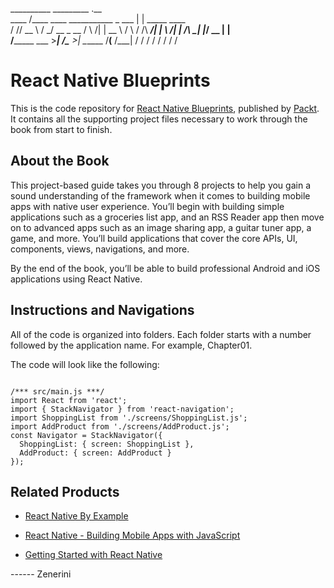 
__________                          _________ .__                 
\____    /____   ____   ___________ \_   ___ \|  | _____    ____  
  /     // __ \ /    \_/ __ \_  __ \/    \  \/|  | \__  \  /    \ 
 /     /\  ___/|   |  \  ___/|  | \/\     \___|  |__/ __ \|   |  \
/_______ \___  >___|  /\___  >__|    \______  /____(____  /___|  /
        \/   \/     \/     \/               \/          \/     \/ 



# React Native Blueprints
This is the code repository for [React Native Blueprints](https://www.packtpub.com/web-development/react-native-blueprints?utm_source=GitHub&utm_medium=repo&utm_campaign=9781787288096), published by [Packt](https://www.packtpub.com). It contains all the supporting project files necessary to work through the book from start to finish.

## About the Book

This project-based guide takes you through 8 projects to help you gain a sound understanding of the framework when it comes to building mobile apps with native user experience. You’ll begin with building simple applications such as a groceries list app, and an RSS Reader app then move on to advanced apps such as an image sharing app, a guitar tuner app, a game, and more. You’ll build applications that cover the core APIs, UI, components, views, navigations, and more.

By the end of the book, you’ll be able to build professional Android and iOS applications using React Native.

## Instructions and Navigations
All of the code is organized into folders. Each folder starts with a number followed by the application name. For example, Chapter01.



The code will look like the following:
```

/*** src/main.js ***/
import React from 'react';
import { StackNavigator } from 'react-navigation';
import ShoppingList from './screens/ShoppingList.js';
import AddProduct from './screens/AddProduct.js';
const Navigator = StackNavigator({
  ShoppingList: { screen: ShoppingList },
  AddProduct: { screen: AddProduct }
});

```

## Related Products
* [React Native By Example](https://www.packtpub.com/application-development/react-native-example?utm_source=GitHub&utm_medium=repo&utm_campaign=9781786464750)

* [React Native - Building Mobile Apps with JavaScript](https://www.packtpub.com/application-development/react-native-building-mobile-apps-javascript?utm_source=GitHub&utm_medium=repo&utm_campaign=9781787282537)

* [Getting Started with React Native](https://www.packtpub.com/application-development/getting-started-react-native?utm_source=GitHub&utm_medium=repo&utm_campaign=9781785885181)


------ Zenerini


